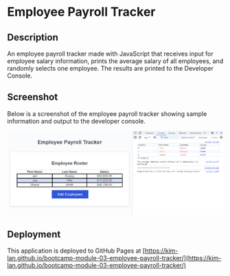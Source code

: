 # Employee Payroll Tracker

## Description

An employee payroll tracker made with JavaScript that receives input for employee salary information, prints the average salary of all employees, and randomly selects one employee. The results are printed to the Developer Console.

## Screenshot

Below is a screenshot of the employee payroll tracker showing sample information and output to the developer console.

![Screenshot of the employee payroll tracker and an example of console output](./assets/images/screenshot.png)

## Deployment

This application is deployed to GitHub Pages at [https://kim-lan.github.io/bootcamp-module-03-employee-payroll-tracker/](https://kim-lan.github.io/bootcamp-module-03-employee-payroll-tracker/)
